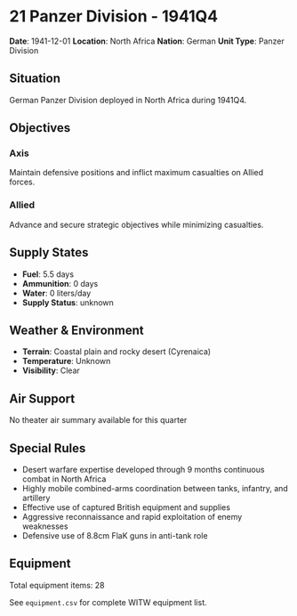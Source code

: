 # 21 Panzer Division - 1941Q4

**Date**: 1941-12-01
**Location**: North Africa
**Nation**: German
**Unit Type**: Panzer Division

## Situation

German Panzer Division deployed in North Africa during 1941Q4.

## Objectives

### Axis
Maintain defensive positions and inflict maximum casualties on Allied forces.

### Allied
Advance and secure strategic objectives while minimizing casualties.

## Supply States

- **Fuel**: 5.5 days
- **Ammunition**: 0 days
- **Water**: 0 liters/day
- **Supply Status**: unknown

## Weather & Environment

- **Terrain**: Coastal plain and rocky desert (Cyrenaica)
- **Temperature**: Unknown
- **Visibility**: Clear

## Air Support

No theater air summary available for this quarter

## Special Rules

- Desert warfare expertise developed through 9 months continuous combat in North Africa
- Highly mobile combined-arms coordination between tanks, infantry, and artillery
- Effective use of captured British equipment and supplies
- Aggressive reconnaissance and rapid exploitation of enemy weaknesses
- Defensive use of 8.8cm FlaK guns in anti-tank role

## Equipment

Total equipment items: 28

See `equipment.csv` for complete WITW equipment list.
